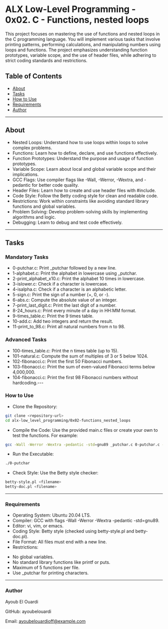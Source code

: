 # ALX Low-Level Programming - 0x02. C - Functions, nested loops

This project focuses on mastering the use of functions and nested loops in the C programming language. You will implement various tasks that involve printing patterns, performing calculations, and manipulating numbers using loops and functions. The project emphasizes understanding function prototypes, variable scope, and the use of header files, while adhering to strict coding standards and restrictions.


## Table of Contents

- [About](#about)
- [Tasks](#tasks)
- [How to Use](#how-to-use)
- [Requirements](#requirements)
- [Author](#author)

---

## About

* Nested Loops: Understand how to use loops within loops to solve complex problems.
* Functions: Learn how to define, declare, and use functions effectively.
* Function Prototypes: Understand the purpose and usage of function prototypes.
* Variable Scope: Learn about local and global variable scope and their implications.
* GCC Flags: Use compiler flags like -Wall, -Werror, -Wextra, and -pedantic for better code quality.
* Header Files: Learn how to create and use header files with #include.
* Code Style: Follow the Betty coding style for clean and readable code.
* Restrictions: Work within constraints like avoiding standard library functions and global variables.
* Problem Solving: Develop problem-solving skills by implementing algorithms and logic.
* Debugging: Learn to debug and test code effectively.


---

## Tasks

### Mandatory Tasks

* 0-putchar.c: Print _putchar followed by a new line.
* 1-alphabet.c: Print the alphabet in lowercase using _putchar.
* 2-print_alphabet_x10.c: Print the alphabet 10 times in lowercase.
* 3-islower.c: Check if a character is lowercase.
* 4-isalpha.c: Check if a character is an alphabetic letter.
* 5-sign.c: Print the sign of a number (+, 0, or -).
* 6-abs.c: Compute the absolute value of an integer.
* 7-print_last_digit.c: Print the last digit of a number.
* 8-24_hours.c: Print every minute of a day in HH:MM format.
* 9-times_table.c: Print the 9 times table.
* 10-add.c: Add two integers and return the result.
* 11-print_to_98.c: Print all natural numbers from n to 98.


### Advanced Tasks

* 100-times_table.c: Print the n times table (up to 15).
* 101-natural.c: Compute the sum of multiples of 3 or 5 below 1024.
* 102-fibonacci.c: Print the first 50 Fibonacci numbers.
* 103-fibonacci.c: Print the sum of even-valued Fibonacci terms below 4,000,000.
* 104-fibonacci.c: Print the first 98 Fibonacci numbers without hardcoding.---

### How to Use

- Clone the Repository:
```bash
git clone <repository-url>
cd alx-low_level_programming/0x02-functions_nested_loops
```

- Compile the Code:
Use the provided main.c files or create your own to test the functions. For example:

```bash
gcc -Wall -Werror -Wextra -pedantic -std=gnu89 _putchar.c 0-putchar.c -o 0-putchar
```


- Run the Executable:
```bash
./0-putchar
```

- Check Style:
Use the Betty style checker:

```bash
betty-style.pl <filename>
betty-doc.pl <filename>
```

---

### Requirements

* Operating System: Ubuntu 20.04 LTS.
* Compiler: GCC with flags -Wall -Werror -Wextra -pedantic -std=gnu89.
* Editor: vi, vim, or emacs.
* Coding Style: Betty style (checked using betty-style.pl and betty-doc.pl).
* File Format: All files must end with a new line.
* Restrictions:
- No global variables.
- No standard library functions like printf or puts.
- Maximum of 5 functions per file.
- Use _putchar for printing characters.

---

### Author

Ayoub El Ouardi

GitHub: ayoubelouardi

Email:  ayoubelouardioff@example.com
